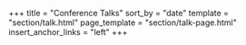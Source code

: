 +++
title = "Conference Talks"
sort_by = "date"
template = "section/talk.html"
page_template = "section/talk-page.html"
insert_anchor_links = "left"
+++
